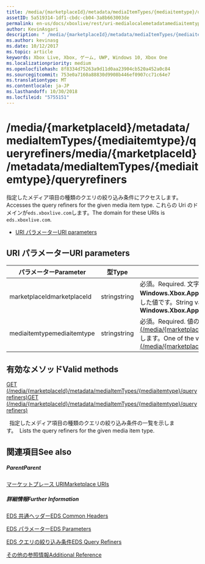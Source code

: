 ```yaml
---
title: /media/{marketplaceId}/metadata/mediaItemTypes/{mediaitemtype}/queryrefiners
assetID: 5a519314-1df1-cbdc-cb04-3a8b663003de
permalink: en-us/docs/xboxlive/rest/uri-medialocalemetadatamediaitemtypequeryrefiners.html
author: KevinAsgari
description: " /media/{marketplaceId}/metadata/mediaItemTypes/{mediaitemtype}/queryrefiners"
ms.author: kevinasg
ms.date: 10/12/2017
ms.topic: article
keywords: Xbox Live, Xbox, ゲーム, UWP, Windows 10, Xbox One
ms.localizationpriority: medium
ms.openlocfilehash: 8f8334d75263a9d11d0aa23904cb520a452a0c84
ms.sourcegitcommit: 753e0a7160a88830d9908b446ef0907cc71c64e7
ms.translationtype: MT
ms.contentlocale: ja-JP
ms.lasthandoff: 10/30/2018
ms.locfileid: "5755151"
---
```

# <a name="mediamarketplaceidmetadatamediaitemtypesmediaitemtypequeryrefiners"></a><span data-ttu-id="21adf-104">/media/{marketplaceId}/metadata/mediaItemTypes/{mediaitemtype}/queryrefiners</span><span class="sxs-lookup"><span data-stu-id="21adf-104">/media/{marketplaceId}/metadata/mediaItemTypes/{mediaitemtype}/queryrefiners</span></span>
<span data-ttu-id="21adf-105">指定したメディア項目の種類のクエリの絞り込み条件にアクセスします。</span><span class="sxs-lookup"><span data-stu-id="21adf-105">Accesses the query refiners for the given media item type.</span></span> <span data-ttu-id="21adf-106">これらの Uri のドメインが`eds.xboxlive.com`します。</span><span class="sxs-lookup"><span data-stu-id="21adf-106">The domain for these URIs is `eds.xboxlive.com`.</span></span>
 
  * [<span data-ttu-id="21adf-107">URI パラメーター</span><span class="sxs-lookup"><span data-stu-id="21adf-107">URI parameters</span></span>](#ID4EV)
 
<a id="ID4EV"></a>

 
## <a name="uri-parameters"></a><span data-ttu-id="21adf-108">URI パラメーター</span><span class="sxs-lookup"><span data-stu-id="21adf-108">URI parameters</span></span>
 
| <span data-ttu-id="21adf-109">パラメーター</span><span class="sxs-lookup"><span data-stu-id="21adf-109">Parameter</span></span>| <span data-ttu-id="21adf-110">型</span><span class="sxs-lookup"><span data-stu-id="21adf-110">Type</span></span>| <span data-ttu-id="21adf-111">説明</span><span class="sxs-lookup"><span data-stu-id="21adf-111">Description</span></span>| 
| --- | --- | --- | 
| <span data-ttu-id="21adf-112">marketplaceId</span><span class="sxs-lookup"><span data-stu-id="21adf-112">marketplaceId</span></span>| <span data-ttu-id="21adf-113">string</span><span class="sxs-lookup"><span data-stu-id="21adf-113">string</span></span>| <span data-ttu-id="21adf-114">必須。</span><span class="sxs-lookup"><span data-stu-id="21adf-114">Required.</span></span> <span data-ttu-id="21adf-115">文字列<b>Windows.Xbox.ApplicationModel.Store.Configuration.MarketplaceId</b>から取得した値です。</span><span class="sxs-lookup"><span data-stu-id="21adf-115">String value obtained from the <b>Windows.Xbox.ApplicationModel.Store.Configuration.MarketplaceId</b>.</span></span>| 
| <span data-ttu-id="21adf-116">mediaitemtype</span><span class="sxs-lookup"><span data-stu-id="21adf-116">mediaitemtype</span></span>| <span data-ttu-id="21adf-117">string</span><span class="sxs-lookup"><span data-stu-id="21adf-117">string</span></span>| <span data-ttu-id="21adf-118">必須。</span><span class="sxs-lookup"><span data-stu-id="21adf-118">Required.</span></span> <span data-ttu-id="21adf-119">値のいずれかの[GET (/media/{marketplaceId}//metadata/mediagroups/{mediagroup}/mediaItemTypes)](uri-medialocalemetadatamediagroupsmediaitemtypesget.md)します。</span><span class="sxs-lookup"><span data-stu-id="21adf-119">One of the values from [GET (/media/{marketplaceId}/metadata/mediaGroups/{mediagroup}/mediaItemTypes)](uri-medialocalemetadatamediagroupsmediaitemtypesget.md).</span></span>| 
  
<a id="ID4EBC"></a>

 
## <a name="valid-methods"></a><span data-ttu-id="21adf-120">有効なメソッド</span><span class="sxs-lookup"><span data-stu-id="21adf-120">Valid methods</span></span>

[<span data-ttu-id="21adf-121">GET (/media/{marketplaceId}/metadata/mediaItemTypes/{mediaitemtype}/queryrefiners)</span><span class="sxs-lookup"><span data-stu-id="21adf-121">GET (/media/{marketplaceId}/metadata/mediaItemTypes/{mediaitemtype}/queryrefiners)</span></span>](uri-medialocalemetadatamediaitemtypequeryrefinersget.md)

<span data-ttu-id="21adf-122">&nbsp;&nbsp;指定したメディア項目の種類のクエリの絞り込み条件の一覧を示します。</span><span class="sxs-lookup"><span data-stu-id="21adf-122">&nbsp;&nbsp;Lists the query refiners for the given media item type.</span></span>
 
<a id="ID4ELC"></a>

 
## <a name="see-also"></a><span data-ttu-id="21adf-123">関連項目</span><span class="sxs-lookup"><span data-stu-id="21adf-123">See also</span></span>
 
<a id="ID4ENC"></a>

 
##### <a name="parent"></a><span data-ttu-id="21adf-124">Parent</span><span class="sxs-lookup"><span data-stu-id="21adf-124">Parent</span></span> 

[<span data-ttu-id="21adf-125">マーケットプレース URI</span><span class="sxs-lookup"><span data-stu-id="21adf-125">Marketplace URIs</span></span>](atoc-reference-marketplace.md)

  
<a id="ID4EXC"></a>

 
##### <a name="further-information"></a><span data-ttu-id="21adf-126">詳細情報</span><span class="sxs-lookup"><span data-stu-id="21adf-126">Further Information</span></span> 

[<span data-ttu-id="21adf-127">EDS 共通ヘッダー</span><span class="sxs-lookup"><span data-stu-id="21adf-127">EDS Common Headers</span></span>](../../additional/edscommonheaders.md)

 [<span data-ttu-id="21adf-128">EDS パラメーター</span><span class="sxs-lookup"><span data-stu-id="21adf-128">EDS Parameters</span></span>](../../additional/edsparameters.md)

 [<span data-ttu-id="21adf-129">EDS クエリの絞り込み条件</span><span class="sxs-lookup"><span data-stu-id="21adf-129">EDS Query Refiners</span></span>](../../additional/edsqueryrefiners.md)

 [<span data-ttu-id="21adf-130">その他の参照情報</span><span class="sxs-lookup"><span data-stu-id="21adf-130">Additional Reference</span></span>](../../additional/atoc-xboxlivews-reference-additional.md)

   